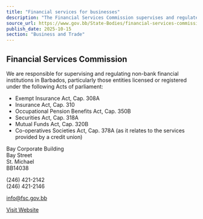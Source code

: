```yaml
---
title: "Financial services for businesses"
description: "The Financial Services Commission supervises and regulates non-bank financial institutions in Barbados under various Acts of Parliament, providing contact information and a link to their official website."
source_url: https://www.gov.bb/State-Bodies/financial-services-commission
publish_date: 2025-10-15
section: "Business and Trade"
---
```


## Financial Services Commission

We are responsible for supervising and regulating non-bank financial institutions in Barbados, particularly those entities licensed or registered under the following Acts of parliament:

*   Exempt Insurance Act, Cap. 308A
*   Insurance Act, Cap. 310
*   Occupational Pension Benefits Act, Cap. 350B
*   Securities Act, Cap. 318A
*   Mutual Funds Act, Cap. 320B
*   Co-operatives Societies Act, Cap. 378A (as it relates to the services provided by a credit union)

Bay Corporate Building  
Bay Street  
St. Michael  
BB14038

(246) 421-2142  
(246) 421-2146

info@fsc.gov.bb

[Visit Website](http://www.fsc.gov.bb/)
```